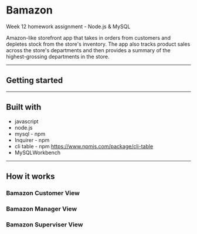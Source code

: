 # Bamazon
Week 12 homework assignment - Node.js &amp; MySQL

Amazon-like storefront app that takes in orders from customers and depletes stock from the store's inventory. The app also tracks product sales across the store's departments and then provides a summary of the highest-grossing departments in the store.

---

## Getting started

---
## Built with
* javascript
* node.js
* mysql - npm
* Inquirer - npm
* cli table - npm https://www.npmjs.com/package/cli-table
* MySQLWorkbench
---
## How it works
### Bamazon Customer View

### Bamazon Manager View

### Bamazon Superviser View
